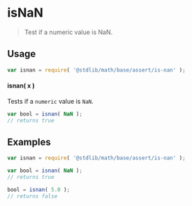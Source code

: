 # isNaN

> Test if a numeric value is NaN.

<section class="usage">

## Usage

```javascript
var isnan = require( '@stdlib/math/base/assert/is-nan' );
```

#### isnan( x )

Tests if a `numeric` value is `NaN`.

```javascript
var bool = isnan( NaN );
// returns true
```

</section>

<!-- /.usage -->

<section class="examples">

## Examples

```javascript
var isnan = require( '@stdlib/math/base/assert/is-nan' );

var bool = isnan( NaN );
// returns true

bool = isnan( 5.0 );
// returns false
```

</section>

<!-- /.examples -->

<section class="links">

</section>

<!-- /.links -->
